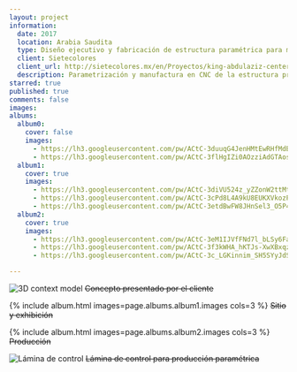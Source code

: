 ```yaml
---
layout: project
information:
  date: 2017
  location: Arabia Saudita
  type: Diseño ejecutivo y fabricación de estructura paramétrica para museo
  client: Sietecolores
  client_url: http://sietecolores.mx/en/Proyectos/king-abdulaziz-center-for-world-culture
  description: Parametrización y manufactura en CNC de la estructura principal de la exhibición para la primera infancia del Centro para las Culturas del Mundo de Arabia Saudita diseñado por la firma arquitectónica Snøhetta
starred: true
published: true
comments: false
images:
albums:
  album0:
    cover: false
    images:
      - https://lh3.googleusercontent.com/pw/ACtC-3duuqG4JenHMtEwRHfMdB2YBQbfFx7R7yL_N2yHTtDPgKm3af5q47YPCzfrJVA51ytB-ZmGkESChEIgNpykXMcnyUOgXQHeTKTeYTLZmlZ37xGAIjJNR3-LAJOqW-fitVZTEUpxbmiN2pbsRg6gmx11Pg=w1239-h926-no?authuser=1
      - https://lh3.googleusercontent.com/pw/ACtC-3flHgIZi0AOzziAdGTAos9ylw24kWLVJUlRd0b8EuH8YN9RKJB8vqc1U4MSh0-dwv_sFTO9d7hHG0PMAvLWzVsTJnjYEz2vloMPPl_nunzKvCo7pRJThabDp0io0M0IxOMIaZJkG-JnU0XghVbjQfnmvA=w1377-h916-no?authuser=1
  album1:
    cover: true
    images:
      - https://lh3.googleusercontent.com/pw/ACtC-3diVU524z_yZZonW2ttMtchh6jRQMvvaPKr3Uzb-2nMpozCZ-DqzfOkcVmKg-CMaXV53r_ZQPbx0dp6Q4z6qXhF6EuX5LCG8xfFp-HOvYj7svwrxlycsx5jv9k8Wp6s6EX_HqXSE5wM2Lsuf6J_axIc1Q=w1297-h1018-no?authuser=1
      - https://lh3.googleusercontent.com/pw/ACtC-3cPd8L4A9kU8EUKXVkozPWdtr2o5WHTNp9AMQL8uhrqFGIO7DSK7rBMtygTisTVLoIct-FjcvXK-1r-1OXfZBRq8k2Ef7iYCYyqDJWzq_2FSRrdia5Jo8dQAIp9kNEp1zVC551rbkKHODUEsHzWyycvUQ=w1025-h823-no?authuser=1
      - https://lh3.googleusercontent.com/pw/ACtC-3etdBwFW8JHnSel3_O5P4mQBRCTjOGlhIs6fv0ZLSLIsxVc_-7ax11hCe1Ua_njdv65qelAuuXTnZPMsNZuWPMxf4OO83FY_bFXAK4TEKGYAvSp2L4Zs63fcDnlai5exR7kRsPTcSBAfYDsenL0qSJPhQ=w1070-h749-no?authuser=1
  album2:
    cover: true
    images:
      - https://lh3.googleusercontent.com/pw/ACtC-3eM1IJVfFNd7l_bLSy6FaxPkR-KS3xnH6V5T7_HuhM2AfJv-tbkxevZJpFGBvkIrXMwOxIk9223-bzhKM90DWVffg70dj-eq9w3f2Ngl5rasMFING8A6mbia_YjF3Ymje0tYiaH-MKj5lQJf_SlOSMylw=w506-h783-no?authuser=1
      - https://lh3.googleusercontent.com/pw/ACtC-3f3kWHA_hKTJs-XwXBxqzRrYl_TYsdQuGbQZ_vVFtQ4FYMRnbPgymIKVXlc7t-sbvNXrRLh_O4dR8rQ8RC5f_REUXYuw8BT2VsyYCPNykpT7AAL4bNZFqlRIs6tjWeNnJwfeUNblU76gwB3QKZWzq90CQ=w720-h999-no?authuser=1
      - https://lh3.googleusercontent.com/pw/ACtC-3c_LGKinnim_SH5SYyJdSOSa0t7EHZYdRBYLDeyuGp-Cd2DnEAujeDCqevF9Jiu8LtVrjHPgbeP3kGSu0m6Xns9WoSaLg7G2wMArFVBhljsfdo8F8wixx-F-8mqKbyASuiyTAL6h77XXzI7XY3FqghkRw=w764-h1018-no?authuser=1

---
```


![3D context model]({{page.albums.album0.images[0]}})
~~Concepto presentado por el cliente~~

{% include album.html images=page.albums.album1.images  cols=3 %}
~~Sitio y exhibición~~

{% include album.html images=page.albums.album2.images cols=3 %}
~~Producción~~

![Lámina de control]({{page.albums.album0.images[1]}})
~~Lámina de control para producción paramétrica~~
